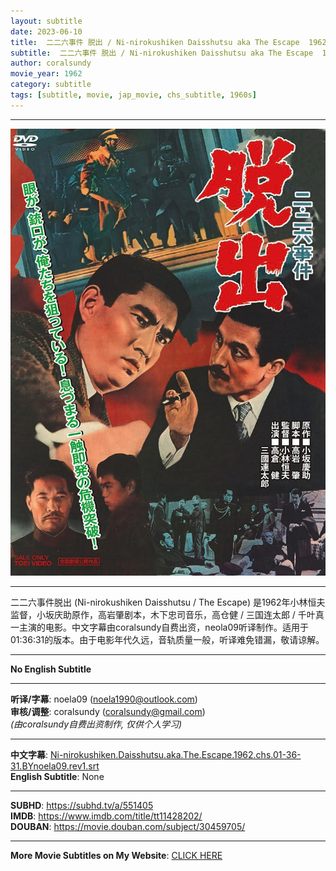 ```yaml
---
layout: subtitle
date: 2023-06-10
title:  二二六事件 脱出 / Ni-nirokushiken Daisshutsu aka The Escape  1962 Subtitle (Chinese)
subtitle:  二二六事件 脱出 / Ni-nirokushiken Daisshutsu aka The Escape  1962 Subtitle (Chinese)
author: coralsundy
movie_year: 1962
category: subtitle
tags: [subtitle, movie, jap_movie, chs_subtitle, 1960s]
---
```


------

<img src="../assets/tt11428202.jpg" alt="tt11428202_cover_art" />

------

二二六事件脱出 (Ni-nirokushiken Daisshutsu / The Escape) 是1962年小林恒夫监督，小坂庆助原作，高岩肇剧本，木下忠司音乐，高仓健 / 三国连太郎 / 千叶真一主演的电影。中文字幕由coralsundy自费出资，neola09听译制作。适用于01:36:31的版本。由于电影年代久远，音轨质量一般，听译难免错漏，敬请谅解。


------

**No English Subtitle**

------

**听译/字幕**: noela09 (noela1990@outlook.com)<br>
**审核/调整**: coralsundy (coralsundy@gmail.com)<br>
*(由coralsundy自费出资制作, 仅供个人学习)*

------

**中文字幕**: [Ni-nirokushiken.Daisshutsu.aka.The.Escape.1962.chs.01-36-31.BYnoela09.rev1.srt](../subtitles/Ni-nirokushiken.Daisshutsu.aka.The.Escape.1962.chs.01-36-31.BYnoela09.rev1.srt)<br>
**English Subtitle**: None

------

**SUBHD**: <https://subhd.tv/a/551405><br>
**IMDB**: <https://www.imdb.com/title/tt11428202/><br>
**DOUBAN**: <https://movie.douban.com/subject/30459705/>

------

**More Movie Subtitles on My Website**: <a href='{% post_url 2021-01-10-subtitles-summary-list %}'>CLICK HERE</a>


